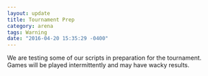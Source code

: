 ```yaml
---
layout: update
title: Tournament Prep
category: arena
tags: Warning
date: "2016-04-20 15:35:29 -0400"
---
```


We are testing some of our scripts in preparation for the tournament.  Games will be played intermittently and may have wacky results.
